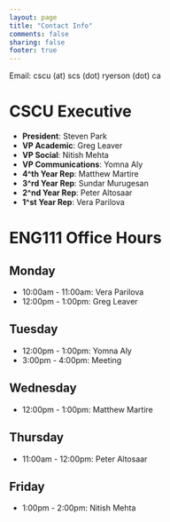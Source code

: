 ```yaml
---
layout: page
title: "Contact Info"
comments: false
sharing: false
footer: true
---
```


Email: cscu (at) scs (dot) ryerson (dot) ca
# CSCU Executive
- **President**: Steven Park
- **VP Academic**: Greg Leaver
- **VP Social**: Nitish Mehta
- **VP Communications**: Yomna Aly
- **4^th Year Rep**: Matthew Martire
- **3^rd Year Rep**: Sundar Murugesan
- **2^nd Year Rep**: Peter Altosaar
- **1^st Year Rep**: Vera Parilova

# ENG111 Office Hours
## Monday
- 10:00am - 11:00am: Vera Parilova
- 12:00pm - 1:00pm: Greg Leaver

## Tuesday
- 12:00pm - 1:00pm: Yomna Aly
- 3:00pm - 4:00pm: Meeting

## Wednesday
- 12:00pm - 1:00pm: Matthew Martire

## Thursday
- 11:00am - 12:00pm: Peter Altosaar

## Friday
- 1:00pm - 2:00pm: Nitish Mehta
